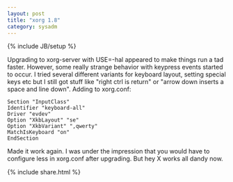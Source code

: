 ```yaml
---
layout: post
title: "xorg 1.8"
category: sysadm
---
```

{% include JB/setup %}

Upgrading to xorg-server with USE=-hal appeared to make things run a
tad faster.  However, some really strange behavior with keypress
events started to occur. I tried several different variants for
keyboard layout, setting special keys etc but I still got stuff like
"right ctrl is return" or "arrow down inserts a space and line
down". Adding to xorg.conf:


    Section "InputClass"
    Identifier "keyboard-all"
    Driver "evdev"
    Option "XkbLayout" "se"
    Option "XkbVariant" ",qwerty"
    MatchIsKeyboard "on"
    EndSection


Made it work again. I was under the impression that you would have to
configure less in xorg.conf after upgrading. But hey X works all dandy
now.

{% include share.html %}
